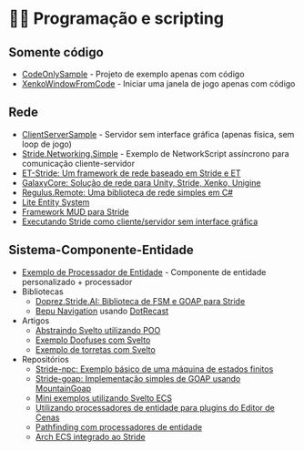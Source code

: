 # 👨‍💻 Programação e scripting

## Somente código

- [CodeOnlySample](https://github.com/xen2/Xenko.CodeOnlySample) - Projeto de exemplo apenas com código
- [XenkoWindowFromCode](https://github.com/microdee/xenko-window-from-code) - Iniciar uma janela de jogo apenas com código

## Rede

- [ClientServerSample](https://github.com/Ethereal77/Stride.ClientServerSample) - Servidor sem interface gráfica (apenas física, sem loop de jogo)
- [Stride.Networking.Simple](https://github.com/manio143/Stride.Networking.Simple) - Exemplo de NetworkScript assíncrono para comunicação cliente-servidor
- [ET-Stride: Um framework de rede baseado em Stride e ET](https://github.com/ly3027929699/ET-Stride)
- [GalaxyCore: Solução de rede para Unity, Stride, Xenko, Unigine](https://github.com/defraswiew/GalaxyCore)
- [Regulus.Remote: Uma biblioteca de rede simples em C#](https://github.com/jiowchern/Regulus.Remote)
- [Lite Entity System](https://github.com/RevenantX/LiteEntitySystem)
- [Framework MUD para Stride](https://github.com/JoseJohnen/MUD_SKELETON/tree/main)
- [Executando Stride como cliente/servidor sem interface gráfica](https://github.com/Ethereal77/Stride.ClientServerSample)

## Sistema-Componente-Entidade

- [Exemplo de Processador de Entidade](https://github.com/Basewq/XenkoProofOfConcepts/tree/master/EntityProcessorExample) - Componente de entidade personalizado + processador
- Bibliotecas
  - [Doprez.Stride.AI: Biblioteca de FSM e GOAP para Stride](https://github.com/Doprez/Doprez.Stride.AI)
  - [Bepu Navigation](https://github.com/Nicogo1705/Stride.BepuPhysics/tree/master/Stride.BepuPhysics.Navigation) usando [DotRecast](https://github.com/ikpil/DotRecast)
- Artigos
  - [Abstraindo Svelto utilizando POO](https://www.sebaslab.com/ecs-abstraction-layers-and-modules-encapsulation/)
  - [Exemplo Doofuses com Svelto](https://www.sebaslab.com/svelto-ecs-3-3-and-the-new-filters-api/#:~:text=shiny%20new%20Doofuses%20Stride%20example.)
  - [Exemplo de torretas com Svelto](https://www.sebaslab.com/svelto-miniexample-7-stride-engine-demo/)
- Repositórios
  - [Stride-npc: Exemplo básico de uma máquina de estados finitos](https://github.com/Doprez/stride-npc)
  - [Stride-goap: Implementação simples de GOAP usando MountainGoap](https://github.com/Doprez/stride-goap)
  - [Mini exemplos utilizando Svelto ECS](https://github.com/sebas77/Svelto.MiniExamples)
  - [Utilizando processadores de entidade para plugins do Editor de Cenas](https://github.com/Doprez/lod-example)
  - [Pathfinding com processadores de entidade](https://github.com/Doprez/stride-pathfinding-demo)
  - [Arch ECS integrado ao Stride](https://github.com/Doprez/stride-arch-ecs#add-arch-components-in-strides-editor)